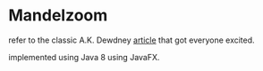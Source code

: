 # Mandelzoom

refer to the classic A.K. Dewdney [article](https://www.scientificamerican.com/media/inline/blog/File/Dewdney_Mandelbrot.pdf) that got everyone excited. 

implemented using Java 8 using JavaFX.
